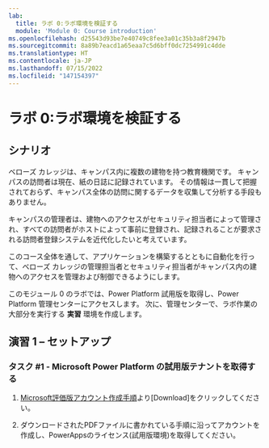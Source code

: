 ```yaml
---
lab:
  title: ラボ 0:ラボ環境を検証する
  module: 'Module 0: Course introduction'
ms.openlocfilehash: d25543d93be7e40749c8fee3a01c35b3a8f2947b
ms.sourcegitcommit: 8a89b7eacd1a65eaa7c5d6bff0dc7254991c4dde
ms.translationtype: HT
ms.contentlocale: ja-JP
ms.lasthandoff: 07/15/2022
ms.locfileid: "147154397"
---
```

# <a name="lab-0-validate-lab-environment"></a>ラボ 0:ラボ環境を検証する

## <a name="scenario"></a>シナリオ

ベローズ カレッジは、キャンパス内に複数の建物を持つ教育機関です。 キャンパスの訪問者は現在、紙の日誌に記録されています。 その情報は一貫して把握されておらず、キャンパス全体の訪問に関するデータを収集して分析する手段もありません。

キャンパスの管理者は、建物へのアクセスがセキュリティ担当者によって管理され、すべての訪問者がホストによって事前に登録され、記録されることが要求される訪問者登録システムを近代化したいと考えています。

このコース全体を通して、アプリケーションを構築するとともに自動化を行って、ベローズ カレッジの管理担当者とセキュリティ担当者がキャンパス内の建物へのアクセスを管理および制御できるようにします。

このモジュール 0 のラボでは、Power Platform 試用版を取得し、Power Platform 管理センターにアクセスします。 次に、管理センターで、ラボ作業の大部分を実行する **実習** 環境を作成します。

## <a name="exercise-1--setup"></a>演習 1 – セットアップ

### <a name="task-1---acquire-your-microsoft-power-platform-trial-tenant"></a>タスク \#1 - Microsoft Power Platform の試用版テナントを取得する

1. [Microsoft評価版アカウント作成手順](file/Microsoft評価版アカウント作成手順.pdf)より[Download]をクリックしてください。

2. ダウンロードされたPDFファイルに書かれている手順に沿ってアカウントを作成し、PowerAppsのライセンス(試用版環境)を取得してください。
